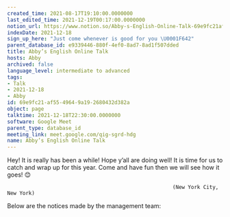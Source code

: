 ```yaml
---
created_time: 2021-08-17T19:10:00.0000000
last_edited_time: 2021-12-19T00:17:00.0000000
notion_url: https://www.notion.so/Abby-s-English-Online-Talk-69e9fc21af5549649a192680432d382a
indexDate: 2021-12-18
sign_up_here: "Just come whenever is good for you \U0001F642"
parent_database_id: e9339446-880f-4ef0-8ad7-8ad1f507dded
title: Abby’s English Online Talk
hosts: Abby
archived: false
language_level: intermediate to advanced
tags:
- Talk
- 2021-12-18
- Abby
id: 69e9fc21-af55-4964-9a19-2680432d382a
object: page
talktime: 2021-12-18T22:30:00.0000000
software: Google Meet
parent_type: database_id
meeting_link: meet.google.com/qig-sgrd-hdg
name: Abby’s English Online Talk
---
```


Hey! It is really has been a while! Hope y’all are doing well! It is time for us to catch and wrap up for this year. Come and have fun then we will see how it goes! 😊



                                                          (New York City, New York)



Below are the notices made by the management team:


